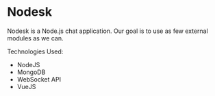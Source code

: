 # Nodesk
Nodesk is a Node.js chat application. Our goal is to use as few external modules as we can.

Technologies Used:
- NodeJS
- MongoDB
- WebSocket API
- VueJS
